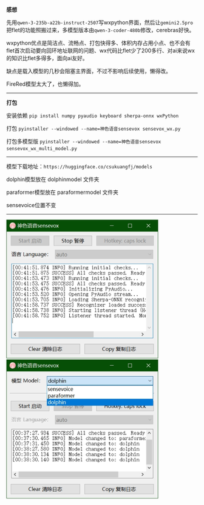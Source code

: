 **感想**

先用`qwen-3-235b-a22b-instruct-2507`写wxpython界面，然后让`gemini2.5pro`把flet的功能照搬过来，多模型版本由`qwen-3-coder-480b`修改，cerebras好快。

wxpython优点是简洁点、流畅点、打包快得多、体积内存占用小点、也不会有flet首次启动要向回环地址联网的问题、wx代码比flet少了200多行、对ai来说wx的知识比flet多得多，面向ai友好。

缺点是载入模型的几秒会阻塞主界面，不过不影响后续使用，懒得改。

FireRed模型太大了，也懒得加。

***	
**打包**

安装依赖 `pip install numpy pyaudio keyboard sherpa-onnx wxPython`

打包 `pyinstaller --windowed --name=神色语音sensevox sensevox_wx.py`

打包多模型版 `pyinstaller --windowed --name=神色语音sensevox sensevox_wx_multi_model.py`
***	
模型下载地址：`https://huggingface.co/csukuangfj/models`

dolphin模型放在 dolphinmodel 文件夹

paraformer模型放在 paraformermodel 文件夹

sensevoice位置不变
***	
<img src="./sensevox_wx.jpg" alt="SenseVox 微信图片" width="400" />

<img src="./sensevox_wx_multi_model.jpg" alt="SenseVox 微信图片" width="400" />

